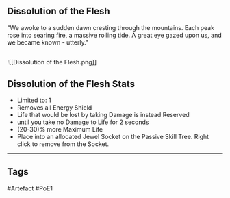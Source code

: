 ## Dissolution of the Flesh
"We awoke to a sudden dawn cresting through the mountains.
Each peak rose into searing fire, a massive roiling tide.
A great eye gazed upon us, and we became known - utterly."
##
![[Dissolution of the Flesh.png]]
## Dissolution of the Flesh Stats
- Limited to: 1
- Removes all Energy Shield
- Life that would be lost by taking Damage is instead Reserved
- until you take no Damage to Life for 2 seconds
- (20-30)% more Maximum Life
- Place into an allocated Jewel Socket on the Passive Skill Tree. Right click to remove from the Socket.


---
## Tags
#Artefact
#PoE1